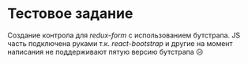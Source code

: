 # Тестовое задание

Создание контрола для *redux-form* с использованием бутстрапа. JS часть подключена руками т.к. *react-bootstrap* и
другие на момент написания не поддерживают пятую версию бутстрапа 😥 
